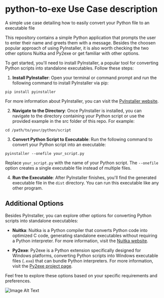 # python-to-exe Use Case description
A simple use case detailing how to easily convert your Python file to an executable file

This repository contains a simple Python application that prompts the user to enter their name and greets them with a message.
Besides the choosen popular approach of using PyInstaller, it is also worth checking the two other options Nuitka and Py2exe or get familiar with other options.

To get started, you'll need to install PyInstaller, a popular tool for converting Python scripts into standalone executables. Follow these steps:

1. **Install PyInstaller**: Open your terminal or command prompt and run the following command to install PyInstaller via pip:

```
pip install pyinstaller
```


For more information about PyInstaller, you can visit the [PyInstaller website](https://pyinstaller.org/en/stable/).


2. **Navigate to the Directory**: Once PyInstaller is installed, you can navigate to the directory containing your Python script or use the provided example in the src folder of this repo. For example:

```
cd /path/to/your/python/script
```

3. **Convert Python Script to Executable**: Run the following command to convert your Python script into an executable:

```
pyinstaller --onefile your_script.py
```

Replace `your_script.py` with the name of your Python script. The `--onefile` option creates a single executable file instead of multiple files.

4. **Run the Executable**: After PyInstaller finishes, you'll find the generated executable file in the `dist` directory. You can run this executable like any other program.



## Additional Options

Besides PyInstaller, you can explore other options for converting Python scripts into standalone executables:

- **Nuitka**: Nuitka is a Python compiler that converts Python code into optimized C code, generating standalone executables without requiring a Python interpreter. For more information, visit the [Nuitka website](https://nuitka.net/).

- **Py2exe**: Py2exe is a Python extension specifically designed for Windows platforms, converting Python scripts into Windows executable files (`.exe`) that can bundle Python interpreters. For more information, visit the [Py2exe project page](https://pypi.org/project/auto-py-to-exe/).


Feel free to explore these options based on your specific requirements and preferences.


![Image Alt Text](example_viz.png)



